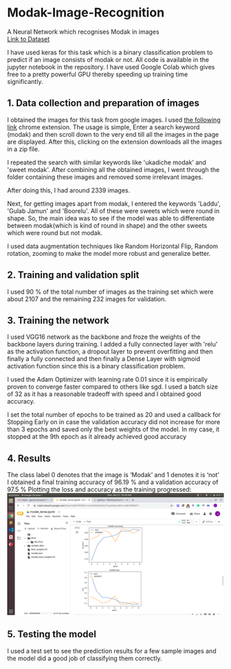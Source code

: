 # Modak-Image-Recognition
A Neural Network which recognises Modak in images  
[Link to Dataset](https://drive.google.com/open?id=1pIZQh_a8TLnjj_2Lm6Lu4PNa9Hcpq84R)

I have used keras for this task which is a binary classification problem to predict if an image consists of modak or not. All code is available in the jupyter notebook in the repository. I have used Google Colab which gives free to a pretty powerful GPU thereby speeding up training time significantly.

## 1. Data collection and preparation of images

I obtained the images for this task from google images. I used [the following link](https://chrome.google.com/webstore/detail/download-all-images/ifipmflagepipjokmbdecpmjbibjnakm?hl=en) chrome extension.
The usage is simple, Enter a search keyword (modak) and then scroll down to the very end till all the images in the page are displayed.
After this, clicking on the extension downloads all the images in a zip file. 

I repeated the search with similar keywords like 'ukadiche modak' and 'sweet modak'. After combining all the obtained images, I went through the folder containing these images and removed some irrelevant images.

After doing this, I had around 2339 images. 

Next, for getting images apart from  modak, I entered the keywords 'Laddu', 'Gulab Jamun' and 'Boorelu'. All of these were sweets which were round in shape. So, the main idea was to see if the model was able to differentiate between modak(which is kind of round in shape) and the other sweets which were round but not modak.

I used data augmentation techniques like Random Horizontal Flip, Random rotation, zooming to make the model more robust and generalize better.

## 2. Training and validation split

I used 90 % of the total number of images as the training set which were about 2107 and the remaining 232 images for validation.

## 3. Training the network

I used VGG16 network as the backbone and froze the weights of the backbone layers during training. I added a fully connected layer with 'relu' as the activation function, a dropout layer to prevent overfitting and then finally a fully connected and then finally a Dense Layer with sigmoid activation function since this is a binary classification problem.

I used the Adam Optimizer with learning rate 0.01 since it is empirically proven to converge faster compared to others like sgd. I used a batch size of 32 as it has a reasonable tradeoff with speed and I obtained good accuracy.

I set the total number of epochs to be trained as 20 and used a callback for Stopping Early on in case the validation accuracy did not increase for more than 3 epochs and saved only the best weights of the model. In my case, it stopped at the 9th epoch as it already achieved good accuracy

## 4. Results
The class label 0 denotes that the image is ‘Modak’ and 1 denotes it is ‘not’  
I obtained a final training accuracy of 96.19 % and a validation accuracy of 97.5 %
Plotting the loss and accuracy as the training progressed:
![alt text](https://github.com/jiteshm17/Modak-Image-Recognition/blob/master/screenshots/accuracy_loss_plot.png)

## 5. Testing the model

I used a test set to see the prediction results for a few sample images and the model did a good job of classifying them correctly.
